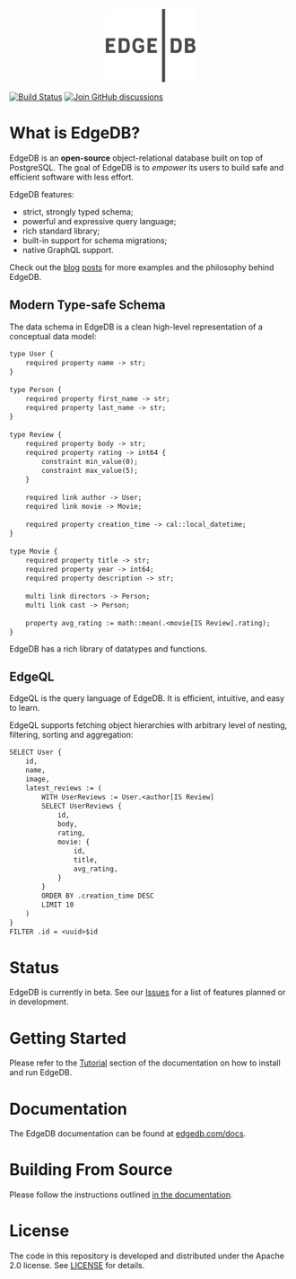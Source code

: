 <p align="center">
  <a href="https://www.edgedb.com"><img width="160px" src="logo.svg"></a>
</p>

[![Build Status](https://github.com/edgedb/edgedb/workflows/Tests/badge.svg?event=push&branch=master)](https://github.com/edgedb/edgedb/actions) [![Join GitHub discussions](https://img.shields.io/badge/join-github%20discussions-green)](https://github.com/edgedb/edgedb/discussions)

# What is EdgeDB?

EdgeDB is an **open-source** object-relational database built on top of
PostgreSQL. The goal of EdgeDB is to _empower_ its users to build safe
and efficient software with less effort.

EdgeDB features:

- strict, strongly typed schema;
- powerful and expressive query language;
- rich standard library;
- built-in support for schema migrations;
- native GraphQL support.

Check out the [blog](https://www.edgedb.com/blog/edgedb-a-new-beginning)
[posts](https://www.edgedb.com/blog/edgedb-1-0-alpha-1) for more examples and
the philosophy behind EdgeDB.

## Modern Type-safe Schema

The data schema in EdgeDB is a clean high-level representation of a conceptual
data model:

```
type User {
    required property name -> str;
}

type Person {
    required property first_name -> str;
    required property last_name -> str;
}

type Review {
    required property body -> str;
    required property rating -> int64 {
        constraint min_value(0);
        constraint max_value(5);
    }

    required link author -> User;
    required link movie -> Movie;

    required property creation_time -> cal::local_datetime;
}

type Movie {
    required property title -> str;
    required property year -> int64;
    required property description -> str;

    multi link directors -> Person;
    multi link cast -> Person;

    property avg_rating := math::mean(.<movie[IS Review].rating);
}
```

EdgeDB has a rich library of datatypes and functions.

## EdgeQL

EdgeQL is the query language of EdgeDB. It is efficient, intuitive, and easy
to learn.

EdgeQL supports fetching object hierarchies with arbitrary level of nesting,
filtering, sorting and aggregation:

```
SELECT User {
    id,
    name,
    image,
    latest_reviews := (
        WITH UserReviews := User.<author[IS Review]
        SELECT UserReviews {
            id,
            body,
            rating,
            movie: {
                id,
                title,
                avg_rating,
            }
        }
        ORDER BY .creation_time DESC
        LIMIT 10
    )
}
FILTER .id = <uuid>$id
```

# Status

EdgeDB is currently in beta. See our
[Issues](https://github.com/edgedb/edgedb/issues) for a list of features
planned or in development.

# Getting Started

Please refer to the [Tutorial](https://www.edgedb.com/docs/quickstart) section
of the documentation on how to install and run EdgeDB.

# Documentation

The EdgeDB documentation can be found at
[edgedb.com/docs](https://www.edgedb.com/docs).

# Building From Source

Please follow the instructions outlined
[in the documentation](https://www.edgedb.com/docs/internals/dev).

# License

The code in this repository is developed and distributed under the
Apache 2.0 license. See [LICENSE](LICENSE) for details.
